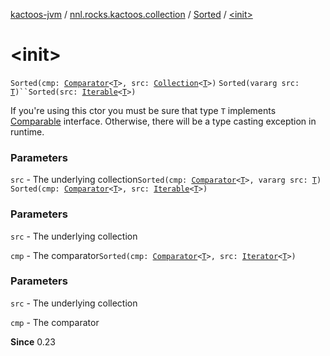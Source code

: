 [kactoos-jvm](../../index.md) / [nnl.rocks.kactoos.collection](../index.md) / [Sorted](index.md) / [&lt;init&gt;](./-init-.md)

# &lt;init&gt;

`Sorted(cmp: `[`Comparator`](https://kotlinlang.org/api/latest/jvm/stdlib/kotlin/-comparator/index.html)`<`[`T`](index.md#T)`>, src: `[`Collection`](https://kotlinlang.org/api/latest/jvm/stdlib/kotlin.collections/-collection/index.html)`<`[`T`](index.md#T)`>)`
`Sorted(vararg src: `[`T`](index.md#T)`)``Sorted(src: `[`Iterable`](https://kotlinlang.org/api/latest/jvm/stdlib/kotlin.collections/-iterable/index.html)`<`[`T`](index.md#T)`>)`

If you're using this ctor you must be sure that type `T`
implements [Comparable](https://kotlinlang.org/api/latest/jvm/stdlib/kotlin/-comparable/index.html) interface. Otherwise, there will be
a type casting exception in runtime.

### Parameters

`src` - The underlying collection`Sorted(cmp: `[`Comparator`](https://kotlinlang.org/api/latest/jvm/stdlib/kotlin/-comparator/index.html)`<`[`T`](index.md#T)`>, vararg src: `[`T`](index.md#T)`)`
`Sorted(cmp: `[`Comparator`](https://kotlinlang.org/api/latest/jvm/stdlib/kotlin/-comparator/index.html)`<`[`T`](index.md#T)`>, src: `[`Iterable`](https://kotlinlang.org/api/latest/jvm/stdlib/kotlin.collections/-iterable/index.html)`<`[`T`](index.md#T)`>)`

### Parameters

`src` - The underlying collection

`cmp` - The comparator`Sorted(cmp: `[`Comparator`](https://kotlinlang.org/api/latest/jvm/stdlib/kotlin/-comparator/index.html)`<`[`T`](index.md#T)`>, src: `[`Iterator`](https://kotlinlang.org/api/latest/jvm/stdlib/kotlin.collections/-iterator/index.html)`<`[`T`](index.md#T)`>)`

### Parameters

`src` - The underlying collection

`cmp` - The comparator

**Since**
0.23

